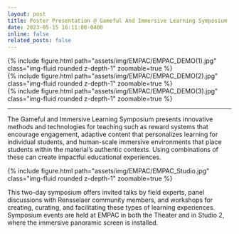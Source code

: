 ```yaml
---
layout: post
title: Poster Presentation @ Gameful And Immersive Learning Symposium
date: 2023-05-15 16:11:00-0400
inline: false
related_posts: false
---
```



<div class="row mt-3 text-center">
    <div class="col-sm mt-3 mt-md-0">
        {% include figure.html path="assets/img/EMPAC/EMPAC_DEMO(1).jpg" class="img-fluid rounded z-depth-1" zoomable=true %}
    </div>
    <div class="col-sm mt-3 mt-md-0">
        {% include figure.html path="assets/img/EMPAC/EMPAC_DEMO(2).jpg" class="img-fluid rounded z-depth-1" zoomable=true %}
    </div>
    <div class="col-sm mt-3 mt-md-0">
        {% include figure.html path="assets/img/EMPAC/EMPAC_DEMO(3).jpg" class="img-fluid rounded z-depth-1" zoomable=true %}
    </div>
</div>

***

The Gameful and Immersive Learning Symposium presents innovative methods and technologies for teaching such as reward systems that encourage engagement, adaptive content that personalizes learning for individual students, and human-scale immersive environments that place students within the material’s authentic contexts. Using combinations of these can create impactful educational experiences.

<div class="row mt-3 text-center">
    <div class="col-sm mt-3 mt-md-0">
        {% include figure.html path="assets/img/EMPAC/EMPAC_Studio.jpg" class="img-fluid rounded z-depth-1" zoomable=true %}
    </div>
</div>

This two-day symposium offers invited talks by field experts, panel discussions with Rensselaer community members, and workshops for creating, curating, and facilitating these types of learning experiences. Symposium events are held at EMPAC in both the Theater and in Studio 2, where the immersive panoramic screen is installed.
